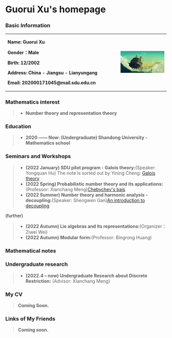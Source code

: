 # Guorui Xu's homepage

### Basic Information

<table border="0">
  <tr>
    <td width="70%">
      <p><b>  Name: Guorui Xu </b></p>
      <p><b>  Gender：Male </b></p>   
      <p><b>Birth: 12/2002 </b></p>
      <p><b>  Address: China - Jiangsu - Lianyungang </b></p>
      <p><b>  Email: 202000171045@mail.sdu.edu.cn </b></p>
    </td>
    <td width="30%">
      <img src="image.jpg" width="100%"> 
    </td>
  </tr>
</table>

### Mathematics interest
> + **Number theory and representation theory**

### Education

> + **2020 —— Now: (Undergraduate) Shandong University - Mathematics school**


### Seminars and Workshops
> + **(2022 January) SDU pilot program - Galois theory:**(Speaker: Yongquan Hu) The note is sorted out by Yining Cheng: [Galois theory](/Galois_Theory.pdf)
> + **(2022 Spring) Probabilistic number theory and its applications:**(Professor: Xianchang Meng)[Chebychev's bais](/Probabilistic_number_theory.pdf)
> + **(2022 Summer) Number theory and harmonic analysis - decoupling:**(Speaker: Shengwen Gan)[An introduction to decoupling](/Decoupling.pdf)

(further)
> + **(2022 Autumn) Lie algebras and its representations:**(Organizer：Ziwei Wei)
> + **(2022 Autumn) Modular form:**(Professor: Bingrong Huang)

### Mathematical notes

### Undergraduate research

> + **(2022.4 – now) Undergraduate Research about Discrete Restriction:** (Advisor: Xianchang Meng) 

### My CV
> **Coming Soon.**

### Links of My Friends
> **Coming soon.**

